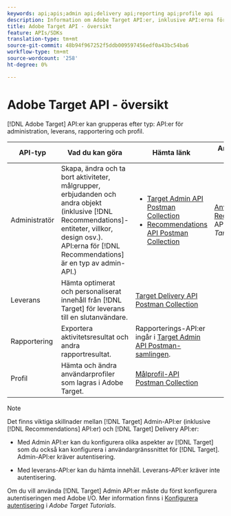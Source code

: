 ```yaml
---
keywords: api;apis;admin api;delivery api;reporting api;profile api
description: Information om Adobe Target API:er, inklusive API:erna för administration, leverans, rapportering och profil.
title: Adobe Target API - översikt
feature: APIs/SDKs
translation-type: tm+mt
source-git-commit: 48b94f967252f5ddb009597456edf0a43bc54ba6
workflow-type: tm+mt
source-wordcount: '258'
ht-degree: 0%

---
```



# Adobe Target API - översikt

[!DNL Adobe Target] API:er kan grupperas efter typ: API:er för administration, leverans, rapportering och profil.

| API-typ | Vad du kan göra | Hämta länk | Andra praktiska länkar |
| --- | --- | --- |--- |
| Administratör | Skapa, ändra och ta bort aktiviteter, målgrupper, erbjudanden och andra objekt (inklusive [!DNL Recommendations]-entiteter, villkor, design osv.). API:erna för [!DNL Recommendations] är en typ av admin-API.) | <UL><li>[Target Admin API Postman Collection](https://developers.adobetarget.com/api/#admin-postman-collection)</li><li>[Recommendations API Postman Collection](https://developers.adobetarget.com/api/recommendations/#section/Postman)</li></ul> | [Använda Recommendations ](https://experienceleague.adobe.com/docs/target-learn/recommendations-api-tutorial/recs-api-overview.html) API i  *Adobe Target Tutorials* |
| Leverans | Hämta optimerat och personaliserat innehåll från [!DNL Target] för leverans till en slutanvändare. | [Target Delivery API Postman Collection](https://developers.adobetarget.com/api/delivery-api/#section/Getting-Started/Postman-Collection) |  |
| Rapportering | Exportera aktivitetsresultat och andra rapportresultat. | Rapporterings-API:er ingår i [Target Admin API Postman-samlingen](https://developers.adobetarget.com/api/#admin-postman-collection). |  |
| Profil | Hämta och ändra användarprofiler som lagras i Adobe Target. | [Målprofil-API Postman Collection](https://developers.adobetarget.com/api/#profiles) |  |

>[!NOTE]
>
>Det finns viktiga skillnader mellan [!DNL Target] Admin-API:er (inklusive [!DNL Recommendations] API:er) och [!DNL Target] Delivery API:er:
>
>* Med Admin API:er kan du konfigurera olika aspekter av [!DNL Target] som du också kan konfigurera i användargränssnittet för [!DNL Target]. Admin-API:er kräver autentisering.
   >
   >
* Med leverans-API:er kan du hämta innehåll. Leverans-API:er kräver inte autentisering.
>
>
Om du vill använda [!DNL Target] Admin API:er måste du först konfigurera autentiseringen med Adobe I/O. Mer information finns i [Konfigurera autentisering](https://experienceleague.adobe.com/docs/target-learn/tutorials/apis/configure-io-target-integration.html) i *Adobe Target Tutorials*.
